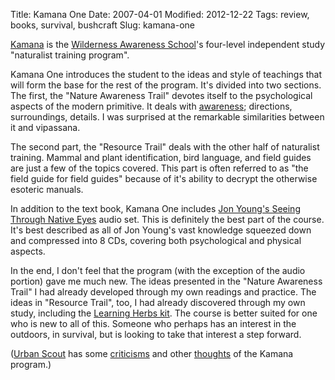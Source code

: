 Title: Kamana One
Date: 2007-04-01
Modified: 2012-12-22
Tags: review, books, survival, bushcraft
Slug: kamana-one

<a href="http://www.wildernessawareness.org/home_study/kamana.html" >Kamana</a> is the <a href="http://www.wildernessawareness.org/" >Wilderness Awareness School</a>'s four-level independent study "naturalist training program".

Kamana One introduces the student to the ideas and style of teachings that will form the base for the rest of the program. It's divided into two sections. The first, the "Nature Awareness Trail" devotes itself to the psychological aspects of the modern primitive. It deals with <a href="http://www.pig-monkey.com/2006/03/14/nightwalking/">awareness</a>; directions, surroundings, details. I was surprised at the remarkable similarities between it and vipassana.

The second part, the "Resource Trail" deals with the other half of naturalist training. Mammal and plant identification, bird language, and field guides are just a few of the topics covered. This part is often referred to as "the field guide for field guides" because of it's ability to decrypt the otherwise esoteric manuals.

In addition to the text book, Kamana One includes <a href="http://store.wildernessawareness.org/merchant2/merchant.mvc?Screen=PROD&Store_Code=WAS&Product_Code=A1124&Category_Code=3" >Jon Young's Seeing Through Native Eyes</a> audio set. This is definitely the best part of the course. It's best described as all of Jon Young's vast knowledge squeezed down and compressed into 8 CDs, covering both psychological and physical aspects.

In the end, I don't feel that the program (with the exception of the audio portion) gave me much new. The ideas presented in the "Nature Awareness Trail" I had already developed through my own readings and practice. The ideas in "Resource Trail", too, I had already discovered through my own study, including the <a href="http://www.pig-monkey.com/2006/08/03/learning-herbs/">Learning Herbs kit</a>. The course is better suited for one who is new to all of this. Someone who perhaps has an interest in the outdoors, in survival, but is looking to take that interest a step forward.

(<a href="http://www.urbanscout.org/" >Urban Scout</a> has some <a href="http://www.urbanscout.org/?p=59" >criticisms</a> and other <a href="http://www.urbanscout.org/?p=66" >thoughts</a> of the Kamana program.)
